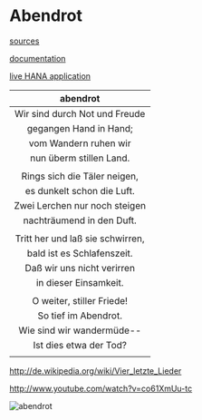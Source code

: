 # Abendrot 

[sources](https://github.com/cthiebaud/abendrot)

[documentation](http://cthiebaud.github.com/abendrot/)

[live HANA application](https://abendrotp1742770407trial.hanatrial.ondemand.com/abendrot-web/)

| abendrot |
|:--------:|
| Wir sind durch Not und Freude |
| gegangen Hand in Hand; |
| vom Wandern ruhen wir |
| nun überm stillen Land. |
| | 
| Rings sich die Täler neigen, |
| es dunkelt schon die Luft. |
| Zwei Lerchen nur noch steigen |
| nachträumend in den Duft. |
| | 
| Tritt her und laß sie schwirren, |
| bald ist es Schlafenszeit. |
| Daß wir uns nicht verirren |
| in dieser Einsamkeit. |
| | 
| O weiter, stiller Friede! |
| So tief im Abendrot. |
| Wie sind wir wandermüde-- |
| Ist dies etwa der Tod? |
| | 

http://de.wikipedia.org/wiki/Vier_letzte_Lieder

http://www.youtube.com/watch?v=co61XmUu-tc

![abendrot](http://cthiebaud.github.com/abendrot/images/abendrot-2-small.jpg)
